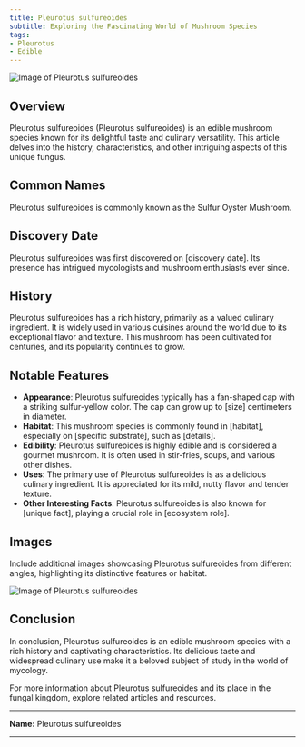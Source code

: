 ```yaml
---
title: Pleurotus sulfureoides
subtitle: Exploring the Fascinating World of Mushroom Species
tags:
- Pleurotus
- Edible
---
```


![Image of Pleurotus sulfureoides](image_url_here)

## Overview

Pleurotus sulfureoides (Pleurotus sulfureoides) is an edible mushroom species known for its delightful taste and culinary versatility. This article delves into the history, characteristics, and other intriguing aspects of this unique fungus.

## Common Names

Pleurotus sulfureoides is commonly known as the Sulfur Oyster Mushroom.

## Discovery Date

Pleurotus sulfureoides was first discovered on [discovery date]. Its presence has intrigued mycologists and mushroom enthusiasts ever since.

## History

Pleurotus sulfureoides has a rich history, primarily as a valued culinary ingredient. It is widely used in various cuisines around the world due to its exceptional flavor and texture. This mushroom has been cultivated for centuries, and its popularity continues to grow.

## Notable Features

- **Appearance**: Pleurotus sulfureoides typically has a fan-shaped cap with a striking sulfur-yellow color. The cap can grow up to [size] centimeters in diameter.
- **Habitat**: This mushroom species is commonly found in [habitat], especially on [specific substrate], such as [details].
- **Edibility**: Pleurotus sulfureoides is highly edible and is considered a gourmet mushroom. It is often used in stir-fries, soups, and various other dishes.
- **Uses**: The primary use of Pleurotus sulfureoides is as a delicious culinary ingredient. It is appreciated for its mild, nutty flavor and tender texture.
- **Other Interesting Facts**: Pleurotus sulfureoides is also known for [unique fact], playing a crucial role in [ecosystem role].

## Images

Include additional images showcasing Pleurotus sulfureoides from different angles, highlighting its distinctive features or habitat.

![Image of Pleurotus sulfureoides](image_url_here)

## Conclusion

In conclusion, Pleurotus sulfureoides is an edible mushroom species with a rich history and captivating characteristics. Its delicious taste and widespread culinary use make it a beloved subject of study in the world of mycology.

For more information about Pleurotus sulfureoides and its place in the fungal kingdom, explore related articles and resources.

---

**Name:** Pleurotus sulfureoides

---

